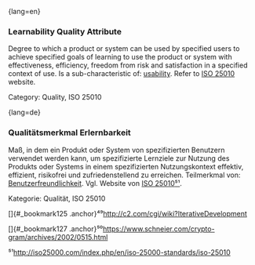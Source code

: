 {lang=en}
### Learnability Quality Attribute
Degree to which a product or system can be used by specified users to achieve specified goals of learning to use the product or system with effectiveness, efficiency, freedom from risk and satisfaction in a specified context of use.
Is a sub-characteristic of: [usability](#term-usability-quality-attribute).
Refer to [ISO 25010](http://iso25000.com/index.php/en/iso-25000-standards/iso-25010) website.

Category: Quality, ISO 25010

{lang=de}
### Qualitätsmerkmal Erlernbarkeit

Maß, in dem ein Produkt oder System von spezifizierten Benutzern
verwendet werden kann, um spezifizierte Lernziele zur Nutzung des
Produkts oder Systems in einem spezifizierten Nutzungskontext
effektiv, effizient, risikofrei und zufriedenstellend zu erreichen.
Teilmerkmal von:
[Benutzerfreundlichkeit](#qualitätsmerkmal-benutzerfreundlichkeit).
Vgl. Website von [ISO
25010](http://iso25000.com/index.php/en/iso-25000-standards/iso-25010)[⁵¹](#_bookmark127).

Kategorie: Qualität, ISO 25010

[]{#_bookmark125
.anchor}⁴⁹<http://c2.com/cgi/wiki?IterativeDevelopment>

[]{#_bookmark127
.anchor}⁵⁰<https://www.schneier.com/crypto-gram/archives/2002/0515.html>

⁵¹<http://iso25000.com/index.php/en/iso-25000-standards/iso-25010>


